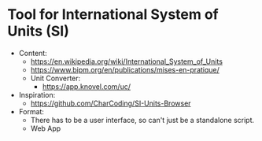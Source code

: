 # Tool for International System of Units (SI)

- Content:
  - https://en.wikipedia.org/wiki/International_System_of_Units
  - https://www.bipm.org/en/publications/mises-en-pratique/
  - Unit Converter:
    - https://app.knovel.com/uc/
- Inspiration:
  - https://github.com/CharCoding/SI-Units-Browser
- Format:
  - There has to be a user interface, so can't just be a standalone script.
  - Web App
